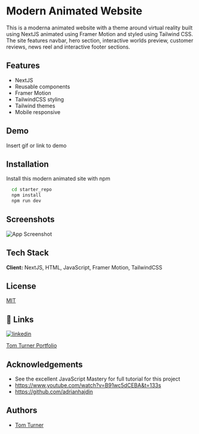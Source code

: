 
# Modern Animated Website
This is a moderna animated website with a theme around virtual reality built using NextJS animated using Framer Motion and styled using Tailwind CSS. The site features navbar, hero section, interactive worlds preview, customer reviews, news reel and interactive footer sections.


## Features

- NextJS
- Reusable components
- Framer Motion
- TailwindCSS styling
- Tailwind themes
- Mobile responsive


## Demo

Insert gif or link to demo


## Installation

Install this modern animated site with npm

```bash
  cd starter_repo
  npm install
  npm run dev
```
    
## Screenshots

![App Screenshot](https://via.placeholder.com/468x300?text=App+Screenshot+Here)


## Tech Stack

**Client:** NextJS, HTML, JavaScript, Framer Motion, TailwindCSS




## License

[MIT](https://choosealicense.com/licenses/mit/)


## 🔗 Links
[![linkedin](https://img.shields.io/badge/linkedin-0A66C2?style=for-the-badge&logo=linkedin&logoColor=white)](https://www.linkedin.com/in/thomas-turner-university-of-leeds-crystallisation/)

[Tom Turner Portfolio](https://tomturnerdeveloper.vercel.app/)



## Acknowledgements

 - See the excellent JavaScript Mastery for full tutorial for this project
 - https://www.youtube.com/watch?v=B91wc5dCEBA&t=133s
 - https://github.com/adrianhajdin
 

 


## Authors

- [Tom Turner](https://www.github.com/tdt13)

